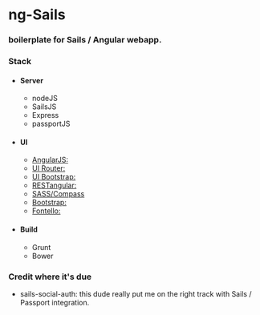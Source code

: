 # ng-Sails
### boilerplate for Sails / Angular webapp.

### Stack
* #### Server
	* nodeJS
	* SailsJS
	* Express
	* passportJS
* #### UI
	* [AngularJS:](http://angularjs.org)
	* [UI Router:](https://github.com/angular-ui/ui-router)
	* [UI Bootstrap:](http://angular-ui.github.io/bootstrap)
	* [RESTangular:](https://github.com/mgonto/restangular)
	* [SASS/Compass](http://sass-lang.com/)
	* [Bootstrap:](http://getbootstrap.com/css/)
	* [Fontello:](http://fontello.com/)
* #### Build
	* Grunt
	* Bower	 

### Credit where it's due
* sails-social-auth: this dude really put me on the right track with Sails / Passport integration.

